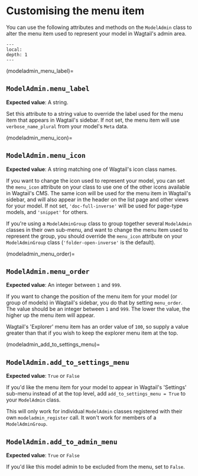 # Customising the menu item

You can use the following attributes and methods on the `ModelAdmin` class to alter the menu item used to represent your model in Wagtail's admin area.

```{contents}
---
local:
depth: 1
---
```

(modeladmin_menu_label)=

## `ModelAdmin.menu_label`

**Expected value**: A string.

Set this attribute to a string value to override the label used for the menu item that appears in Wagtail's sidebar. If not set, the menu item will use `verbose_name_plural` from your model's `Meta` data.

(modeladmin_menu_icon)=

## `ModelAdmin.menu_icon`

**Expected value**: A string matching one of Wagtail's icon class names.

If you want to change the icon used to represent your model, you can set the `menu_icon` attribute on your class to use one of the other icons available in Wagtail's CMS. The same icon will be used for the menu item in Wagtail's sidebar, and will also appear in the header on the list page and other views for your model. If not set, `'doc-full-inverse'` will be used for page-type models, and `'snippet'` for others.

If you're using a `ModelAdminGroup` class to group together several `ModelAdmin` classes in their own sub-menu, and want to change the menu item used to represent the group, you should override the `menu_icon` attribute on your `ModelAdminGroup` class (`'folder-open-inverse'` is the default).

(modeladmin_menu_order)=

## `ModelAdmin.menu_order`

**Expected value**: An integer between `1` and `999`.

If you want to change the position of the menu item for your model (or group of models) in Wagtail's sidebar, you do that by setting `menu_order`. The value should be an integer between `1` and `999`. The lower the value, the higher up the menu item will appear.

Wagtail's 'Explorer' menu item has an order value of `100`, so supply a value greater than that if you wish to keep the explorer menu item at the top.

(modeladmin_add_to_settings_menu)=

## `ModelAdmin.add_to_settings_menu`

**Expected value**: `True` or `False`

If you'd like the menu item for your model to appear in Wagtail's 'Settings' sub-menu instead of at the top level, add `add_to_settings_menu = True` to your `ModelAdmin` class.

This will only work for individual `ModelAdmin` classes registered with their own `modeladmin_register` call. It won't work for members of a `ModelAdminGroup`.

## `ModelAdmin.add_to_admin_menu`

**Expected value**: `True` or `False`

If you'd like this model admin to be excluded from the menu, set to `False`.
